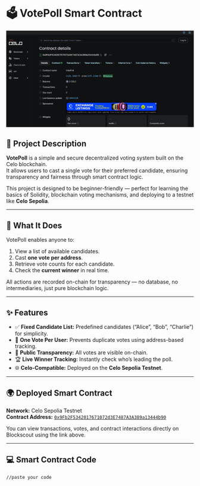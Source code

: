 # 🗳️ VotePoll Smart Contract

![VotePoll Demo](./Screenshot%202025-10-29%20141802.png)

## 📖 Project Description
**VotePoll** is a simple and secure decentralized voting system built on the Celo blockchain.  
It allows users to cast a single vote for their preferred candidate, ensuring transparency and fairness through smart contract logic.  

This project is designed to be beginner-friendly — perfect for learning the basics of Solidity, blockchain voting mechanisms, and deploying to a testnet like **Celo Sepolia**.

---

## 🚀 What It Does
VotePoll enables anyone to:
1. View a list of available candidates.
2. Cast **one vote per address**.
3. Retrieve vote counts for each candidate.
4. Check the **current winner** in real time.

All actions are recorded on-chain for transparency — no database, no intermediaries, just pure blockchain logic.

---

## ✨ Features
- ✅ **Fixed Candidate List:** Predefined candidates (“Alice”, “Bob”, “Charlie”) for simplicity.  
- 🔐 **One Vote Per User:** Prevents duplicate votes using address-based tracking.  
- 🧾 **Public Transparency:** All votes are visible on-chain.  
- 🏆 **Live Winner Tracking:** Instantly check who’s leading the poll.  
- 🌐 **Celo-Compatible:** Deployed on the **Celo Sepolia Testnet**.

---

## 🌍 Deployed Smart Contract
**Network:** Celo Sepolia Testnet  
**Contract Address:** [`0x9Fb2F5342017671072d3E7487A3A389a13444b90`](https://celo-sepolia.blockscout.com/address/0x9Fb2F5342017671072d3E7487A3A389a13444b90)

You can view transactions, votes, and contract interactions directly on Blockscout using the link above.

---

## 💻 Smart Contract Code

```solidity
//paste your code
